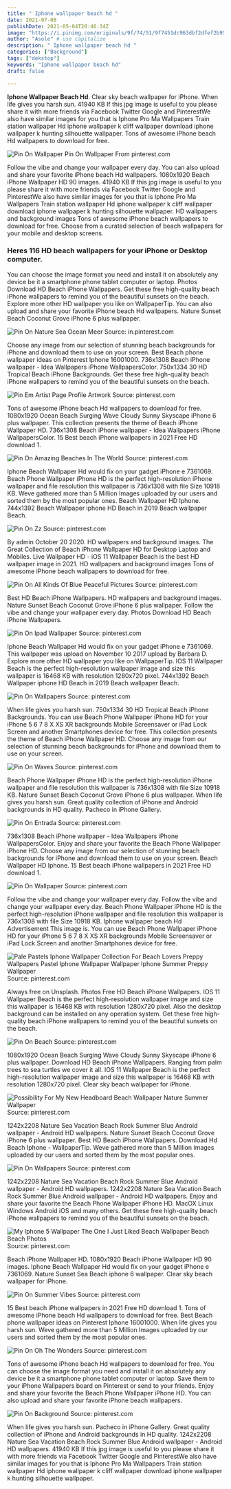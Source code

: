 ```yaml
---
title: " Iphone wallpaper beach hd "
date: 2021-07-08
publishDate: 2021-05-04T20:46:34Z
image: "https://i.pinimg.com/originals/9f/74/51/9f7451dc963dbf2dfef2b956921da225.jpg"
author: "Asole" # use capitalize
description: " Iphone wallpaper beach hd "
categories: ["Background"]
tags: ["dekstop"]
keywords: "Iphone wallpaper beach hd"
draft: false

---
```



**Iphone Wallpaper Beach Hd**. Clear sky beach wallpaper for iPhone. When life gives you harsh sun. 41940 KB If this jpg image is useful to you please share it with more friends via Facebook Twitter Google and PinterestWe also have similar images for you that is Iphone Pro Ma Wallpapers Train station wallpaper Hd iphone wallpaper k cliff wallpaper download iphone wallpaper k hunting silhouette wallpaper. Tons of awesome iPhone beach Hd wallpapers to download for free.

![Pin On Wallpaper](https://i.pinimg.com/474x/d0/de/c9/d0dec986453c677504b33cc478b29562.jpg "Pin On Wallpaper")
Pin On Wallpaper From pinterest.com


Follow the vibe and change your wallpaper every day. You can also upload and share your favorite iPhone beach Hd wallpapers. 1080x1920 Beach iPhone Wallpaper HD 90 images. 41940 KB If this jpg image is useful to you please share it with more friends via Facebook Twitter Google and PinterestWe also have similar images for you that is Iphone Pro Ma Wallpapers Train station wallpaper Hd iphone wallpaper k cliff wallpaper download iphone wallpaper k hunting silhouette wallpaper. HD wallpapers and background images Tons of awesome iPhone beach wallpapers to download for free. Choose from a curated selection of beach wallpapers for your mobile and desktop screens.

### Heres 116 HD beach wallpapers for your iPhone or Desktop computer.

You can choose the image format you need and install it on absolutely any device be it a smartphone phone tablet computer or laptop. Photos Download HD Beach iPhone Wallpapers. Get these free high-quality beach iPhone wallpapers to remind you of the beautiful sunsets on the beach. Explore more other HD wallpaper you like on WallpaperTip. You can also upload and share your favorite iPhone beach Hd wallpapers. Nature Sunset Beach Coconut Grove iPhone 6 plus wallpaper.


![Pin On Nature Sea Ocean Meer](https://i.pinimg.com/736x/52/9b/4d/529b4dac181444203ecfac66215fca78.jpg "Pin On Nature Sea Ocean Meer")
Source: in.pinterest.com

Choose any image from our selection of stunning beach backgrounds for iPhone and download them to use on your screen. Best Beach phone wallpaper ideas on Pinterest Iphone 16001000. 736x1308 Beach iPhone wallpaper - Idea Wallpapers iPhone WallpapersColor. 750x1334 30 HD Tropical Beach iPhone Backgrounds. Get these free high-quality beach iPhone wallpapers to remind you of the beautiful sunsets on the beach.

![Pin Em Artist Page Profile Artwork](https://i.pinimg.com/736x/5a/16/9d/5a169db84e334cebfa35cd0a7c1be97c.jpg "Pin Em Artist Page Profile Artwork")
Source: pinterest.com

Tons of awesome iPhone beach Hd wallpapers to download for free. 1080x1920 Ocean Beach Surging Wave Cloudy Sunny Skyscape iPhone 6 plus wallpaper. This collection presents the theme of Beach iPhone Wallpaper HD. 736x1308 Beach iPhone wallpaper - Idea Wallpapers iPhone WallpapersColor. 15 Best beach iPhone wallpapers in 2021 Free HD download 1.

![Pin On Amazing Beaches In The World](https://i.pinimg.com/originals/3a/1e/ee/3a1eee5e32d1bb5da6dd823a7c1ca2b7.jpg "Pin On Amazing Beaches In The World")
Source: pinterest.com

Iphone Beach Wallpaper Hd would fix on your gadget iPhone e 7361069. Beach Phone Wallpaper iPhone HD is the perfect high-resolution iPhone wallpaper and file resolution this wallpaper is 736x1308 with file Size 10918 KB. Weve gathered more than 5 Million Images uploaded by our users and sorted them by the most popular ones. Beach Wallpaper HD Iphone. 744x1392 Beach Wallpaper iphone HD Beach in 2019 Beach wallpaper Beach.

![Pin On Zz](https://i.pinimg.com/originals/da/fa/7d/dafa7dfd9b9735bb2901644956f839ae.jpg "Pin On Zz")
Source: pinterest.com

By admin October 20 2020. HD wallpapers and background images. The Great Collection of Beach iPhone Wallpaper HD for Desktop Laptop and Mobiles. Live Wallpaper HD - iOS 11 Wallpaper Beach is the best HD wallpaper image in 2021. HD wallpapers and background images Tons of awesome iPhone beach wallpapers to download for free.

![Pin On All Kinds Of Blue Peaceful Pictures](https://i.pinimg.com/originals/e3/d4/e8/e3d4e82b97bfaeb65b454ea8ea1547a3.jpg "Pin On All Kinds Of Blue Peaceful Pictures")
Source: pinterest.com

Best HD Beach iPhone Wallpapers. HD wallpapers and background images. Nature Sunset Beach Coconut Grove iPhone 6 plus wallpaper. Follow the vibe and change your wallpaper every day. Photos Download HD Beach iPhone Wallpapers.

![Pin On Ipad Wallpaper](https://i.pinimg.com/originals/32/80/a6/3280a600c3420c38dc624ab382b45708.jpg "Pin On Ipad Wallpaper")
Source: pinterest.com

Iphone Beach Wallpaper Hd would fix on your gadget iPhone e 7361069. This wallpaper was upload on November 10 2017 upload by Barbara D. Explore more other HD wallpaper you like on WallpaperTip. IOS 11 Wallpaper Beach is the perfect high-resolution wallpaper image and size this wallpaper is 16468 KB with resolution 1280x720 pixel. 744x1392 Beach Wallpaper iphone HD Beach in 2019 Beach wallpaper Beach.

![Pin On Wallpapers](https://i.pinimg.com/736x/fc/c8/fc/fcc8fc9b52e29ec4fe0dcda082bb99a1.jpg "Pin On Wallpapers")
Source: pinterest.com

When life gives you harsh sun. 750x1334 30 HD Tropical Beach iPhone Backgrounds. You can use Beach Phone Wallpaper iPhone HD for your iPhone 5 6 7 8 X XS XR backgrounds Mobile Screensaver or iPad Lock Screen and another Smartphones device for free. This collection presents the theme of Beach iPhone Wallpaper HD. Choose any image from our selection of stunning beach backgrounds for iPhone and download them to use on your screen.

![Pin On Waves](https://i.pinimg.com/originals/49/9d/ca/499dca638d97504e635bdb3518aaf050.jpg "Pin On Waves")
Source: pinterest.com

Beach Phone Wallpaper iPhone HD is the perfect high-resolution iPhone wallpaper and file resolution this wallpaper is 736x1308 with file Size 10918 KB. Nature Sunset Beach Coconut Grove iPhone 6 plus wallpaper. When life gives you harsh sun. Great quality collection of iPhone and Android backgrounds in HD quality. Pacheco in iPhone Gallery.

![Pin On Entrada](https://i.pinimg.com/736x/4d/ed/34/4ded346751d7eec2fbf08c75f59aaf12.jpg "Pin On Entrada")
Source: pinterest.com

736x1308 Beach iPhone wallpaper - Idea Wallpapers iPhone WallpapersColor. Enjoy and share your favorite the Beach Phone Wallpaper iPhone HD. Choose any image from our selection of stunning beach backgrounds for iPhone and download them to use on your screen. Beach Wallpaper HD Iphone. 15 Best beach iPhone wallpapers in 2021 Free HD download 1.

![Pin On Wallpaper](https://i.pinimg.com/474x/d0/de/c9/d0dec986453c677504b33cc478b29562.jpg "Pin On Wallpaper")
Source: pinterest.com

Follow the vibe and change your wallpaper every day. Follow the vibe and change your wallpaper every day. Beach Phone Wallpaper iPhone HD is the perfect high-resolution iPhone wallpaper and file resolution this wallpaper is 736x1308 with file Size 10918 KB. Iphone wallpaper beach Hd Advertisement This image is. You can use Beach Phone Wallpaper iPhone HD for your iPhone 5 6 7 8 X XS XR backgrounds Mobile Screensaver or iPad Lock Screen and another Smartphones device for free.

![Pale Pastels Iphone Wallpaper Collection For Beach Lovers Preppy Wallpapers Pastel Iphone Wallpaper Wallpaper Iphone Summer Preppy Wallpaper](https://i.pinimg.com/736x/d9/c2/42/d9c2424015fa7b5a0f2f7c7b697b5a1c.jpg "Pale Pastels Iphone Wallpaper Collection For Beach Lovers Preppy Wallpapers Pastel Iphone Wallpaper Wallpaper Iphone Summer Preppy Wallpaper")
Source: pinterest.com

Always free on Unsplash. Photos Free HD Beach iPhone Wallpapers. IOS 11 Wallpaper Beach is the perfect high-resolution wallpaper image and size this wallpaper is 16468 KB with resolution 1280x720 pixel. Also the desktop background can be installed on any operation system. Get these free high-quality beach iPhone wallpapers to remind you of the beautiful sunsets on the beach.

![Pin On Beach](https://i.pinimg.com/originals/cd/d5/1a/cdd51ae154bb02d76b3ad1e9e859d7f2.jpg "Pin On Beach")
Source: pinterest.com

1080x1920 Ocean Beach Surging Wave Cloudy Sunny Skyscape iPhone 6 plus wallpaper. Download HD Beach iPhone Wallpapers. Ranging from palm trees to sea turtles we cover it all. IOS 11 Wallpaper Beach is the perfect high-resolution wallpaper image and size this wallpaper is 16468 KB with resolution 1280x720 pixel. Clear sky beach wallpaper for iPhone.

![Possibility For My New Headboard Beach Wallpaper Nature Summer Wallpaper](https://i.pinimg.com/originals/00/fe/7f/00fe7f3a669da5a884f8f4f2e1379848.jpg "Possibility For My New Headboard Beach Wallpaper Nature Summer Wallpaper")
Source: pinterest.com

1242x2208 Nature Sea Vacation Beach Rock Summer Blue Android wallpaper - Android HD wallpapers. Nature Sunset Beach Coconut Grove iPhone 6 plus wallpaper. Best HD Beach iPhone Wallpapers. Download Hd Beach Iphone - WallpaperTip. Weve gathered more than 5 Million Images uploaded by our users and sorted them by the most popular ones.

![Pin On Wallpapers](https://i.pinimg.com/originals/81/77/5e/81775e96ec4efff73e7a188a7ac61ff0.jpg "Pin On Wallpapers")
Source: pinterest.com

1242x2208 Nature Sea Vacation Beach Rock Summer Blue Android wallpaper - Android HD wallpapers. 1242x2208 Nature Sea Vacation Beach Rock Summer Blue Android wallpaper - Android HD wallpapers. Enjoy and share your favorite the Beach Phone Wallpaper iPhone HD. MacOX Linux Windows Android iOS and many others. Get these free high-quality beach iPhone wallpapers to remind you of the beautiful sunsets on the beach.

![My Iphone 5 Wallpaper The One I Just Liked Beach Wallpaper Beach Beach Photos](https://i.pinimg.com/originals/0a/78/71/0a78714ad79b8907fab89a5811a810e3.jpg "My Iphone 5 Wallpaper The One I Just Liked Beach Wallpaper Beach Beach Photos")
Source: pinterest.com

Beach iPhone Wallpaper HD. 1080x1920 Beach iPhone Wallpaper HD 90 images. Iphone Beach Wallpaper Hd would fix on your gadget iPhone e 7361069. Nature Sunset Sea Beach iphone 6 wallpaper. Clear sky beach wallpaper for iPhone.

![Pin On Summer Vibes](https://i.pinimg.com/originals/1e/19/d2/1e19d2f7dffeb9ce3cd08f2ec294d788.jpg "Pin On Summer Vibes")
Source: pinterest.com

15 Best beach iPhone wallpapers in 2021 Free HD download 1. Tons of awesome iPhone beach Hd wallpapers to download for free. Best Beach phone wallpaper ideas on Pinterest Iphone 16001000. When life gives you harsh sun. Weve gathered more than 5 Million Images uploaded by our users and sorted them by the most popular ones.

![Pin On Oh The Wonders](https://i.pinimg.com/originals/7d/58/d7/7d58d7da274b473c3257f81f70816bfe.jpg "Pin On Oh The Wonders")
Source: pinterest.com

Tons of awesome iPhone beach Hd wallpapers to download for free. You can choose the image format you need and install it on absolutely any device be it a smartphone phone tablet computer or laptop. Save them to your iPhone Wallpapers board on Pinterest or send to your friends. Enjoy and share your favorite the Beach Phone Wallpaper iPhone HD. You can also upload and share your favorite iPhone beach wallpapers.

![Pin On Background](https://i.pinimg.com/originals/9f/74/51/9f7451dc963dbf2dfef2b956921da225.jpg "Pin On Background")
Source: pinterest.com

When life gives you harsh sun. Pacheco in iPhone Gallery. Great quality collection of iPhone and Android backgrounds in HD quality. 1242x2208 Nature Sea Vacation Beach Rock Summer Blue Android wallpaper - Android HD wallpapers. 41940 KB If this jpg image is useful to you please share it with more friends via Facebook Twitter Google and PinterestWe also have similar images for you that is Iphone Pro Ma Wallpapers Train station wallpaper Hd iphone wallpaper k cliff wallpaper download iphone wallpaper k hunting silhouette wallpaper.

